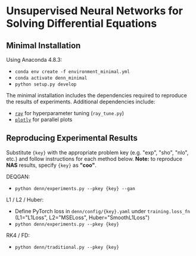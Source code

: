 # Unsupervised Neural Networks for Solving Differential Equations

## Minimal Installation

Using Anaconda 4.8.3:
- `conda env create -f environment_minimal.yml`
- `conda activate denn_minimal`
- `python setup.py develop`

The minimal installation includes the dependencies required to reproduce the results of experiments. Additional dependencies include:

- [`ray`](https://ray.io/) for hyperparameter tuning (`ray_tune.py`)
- [`plotly`](https://plotly.com/) for parallel plots

## Reproducing Experimental Results

Substitute `{key}` with the appropriate problem key (e.g. "exp", "sho", "nlo", etc.) and follow instructions for each method below. **Note:** to reproduce **NAS** results, specify `{key}` as **"coo"**.

DEQGAN:
- `python denn/experiments.py --pkey {key} --gan`

L1 / L2 / Huber:
- Define PyTorch loss in `denn/config/{key}.yaml` under `training.loss_fn` (L1="L1Loss", L2="MSELoss", Huber="SmoothL1Loss")
- `python denn/experiments.py --pkey {key}`

RK4 / FD:
- `python denn/traditional.py --pkey {key}`
